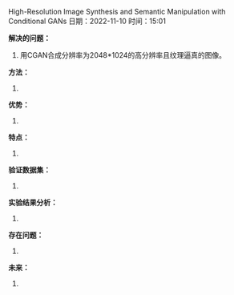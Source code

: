  High-Resolution Image Synthesis and Semantic Manipulation with Conditional GANs
日期：2022-11-10  时间：15:01

**解决的问题：**

1. 用CGAN合成分辨率为2048\*1024的高分辨率且纹理逼真的图像。

**方法：**

1. 

**优势：**

1. 

**特点：**

1. 

**验证数据集：**

1. 

**实验结果分析：**

1. 

**存在问题：**

1. 

**未来：**

1. 


